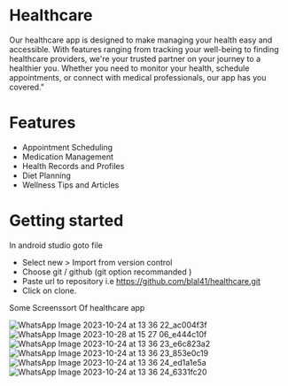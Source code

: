 # Healthcare
Our healthcare app is designed to make managing your health easy and accessible. With features ranging from tracking your well-being to 
finding healthcare providers, we're your trusted partner on your journey to a healthier you. Whether you need to monitor your health, schedule appointments,
or connect with medical professionals, our app has you covered."

# Features
- Appointment Scheduling
- Medication Management
- Health Records and Profiles
- Diet Planning
- Wellness Tips and Articles

# Getting started
In android studio goto file
- Select new > Import from version control
- Choose git / github (git option recommanded )
- Paste url to repository i.e https://github.com/blal41/healthcare.git
- Click on clone.

Some Screenssort Of healthcare app 

![WhatsApp Image 2023-10-24 at 13 36 22_ac004f3f](https://github.com/blal41/healthcare/assets/123180729/91cd8c44-d667-4d54-83f5-01dc11d42df9)
![WhatsApp Image 2023-10-28 at 15 27 06_e444c10f](https://github.com/blal41/healthcare/assets/123180729/584661a2-46d9-4ad8-9908-2e9b432d46ef)
![WhatsApp Image 2023-10-24 at 13 36 23_e6c823a2](https://github.com/blal41/healthcare/assets/123180729/2c0b3e60-570b-4440-9561-cd98d933b9c7)
![WhatsApp Image 2023-10-24 at 13 36 23_853e0c19](https://github.com/blal41/healthcare/assets/123180729/f7a7d164-0d21-4d8d-a1b8-6fdb94fb2253)
![WhatsApp Image 2023-10-24 at 13 36 24_ed1a1e5a](https://github.com/blal41/healthcare/assets/123180729/39aac417-96a0-43b9-ad91-44b4d7470498)
![WhatsApp Image 2023-10-24 at 13 36 24_6331fc20](https://github.com/blal41/healthcare/assets/123180729/e3387f32-941b-485e-a3eb-8c5bbdbf712c)
